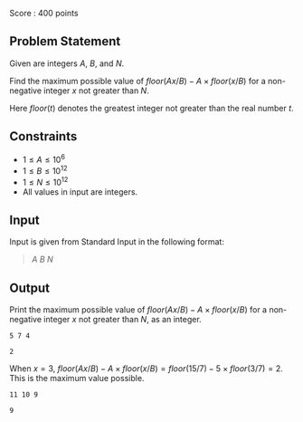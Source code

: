 Score : $400$ points

## Problem Statement

Given are integers $A$, $B$, and $N$.

Find the maximum possible value of $floor(Ax/B) - A \times floor(x/B)$ for a non-negative integer $x$ not greater than $N$.

Here $floor(t)$ denotes the greatest integer not greater than the real number $t$.

## Constraints

- $1 \leq A \leq 10^{6}$
- $1 \leq B \leq 10^{12}$
- $1 \leq N \leq 10^{12}$
- All values in input are integers.

## Input

Input is given from Standard Input in the following format:

> $A$ $B$ $N$

## Output

Print the maximum possible value of $floor(Ax/B) - A \times floor(x/B)$ for a non-negative integer $x$ not greater than $N$, as an integer.

```input1
5 7 4
```

```output1
2
```

When $x=3$, $floor(Ax/B)-A \times floor(x/B) = floor(15/7) - 5 \times floor(3/7) = 2$. This is the maximum value possible.

```input2
11 10 9
```

```output2
9
```